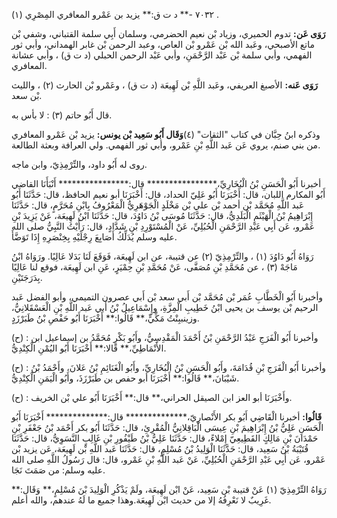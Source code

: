 ٧٠٣٢ -** د ت ق:** يزيد بن عَمْرو المعافري المِصْرِي (١) .

**رَوَى عَن:** تدوم الحميري، وزياد بْن نعيم الحضرمي، وسلمان أَبِي سلمة القتباني، وشفي بْن ماتع الأصبحي، وعَبد الله بْن عَمْرو بْن العاص، وعبد الرحمن بْن غابر الهمداني، وأبي ثور الفهمي، وأبي سلمة بْن عَبْد الرَّحْمَنِ، وأبي عَبْد الرحمن الحبلي (د ت ق) ، وأبي عشانة المعافري.

**رَوَى عَنه:** الأصبغ العريفي، وعَبد اللَّهِ بْن لَهِيعَة (د ت ق) ، وعَمْرو بْن الحارث (٢) ، والليث بْن سعد.

قال أَبُو حاتم (٣) : لا بأس به.

وذكره ابنُ حِبَّان في كتاب "الثقات" (٤)**وَقَال أَبُو سَعِيد بْن يونس:** يزيد بْن عَمْرو المعافري من بني صنم، يروي عَن عَبد اللَّهِ بْنِ عَمْرو، وأبي ثور الفهمي. ولي العرافة وبعثة الطالعة.

روى له أَبُو داود، والتِّرْمِذِيّ، وابن ماجه.

أخبرنا أَبُو الْحَسَنِ بْنُ الْبُخَارِيِّ،**************** قال:**************** أَنْبَأَنَا القاضي أَبُو المكارم اللبان، قال: أَخْبَرَنَا أَبُو عَلِيّ الحداد، قال: أَخْبَرَنَا أبو نعيم الحافظ، قال: حَدَّثَنَا أَبُو عَبد اللَّهِ مُحَمَّد بْن أحمد بْن علي بْن مَخْلَدٍ الْجَوْهَرِيُّ الْمَعْرُوفُ بِابْنِ مُحَرَّمٍ، قال: حَدَّثَنَا إِبْرَاهِيمُ بْنُ الْهَيْثَمِ الْبَلَدِيُّ، قال: حَدَّثَنَا مُوسَى بْنُ دَاوُدَ، قال: حَدَّثَنَا ابْنُ لَهِيعَة، عَنْ يَزِيدَ بْنِ عَمْرو، عَن أَبِي عَبْدِ الرَّحْمَنِ الْحُبُلِيِّ، عَنْ الْمُسْتَوْرِدِ بْنِ شَدَّادٍ، قال: رَأَيْتُ النَّبِيُّ صلى الله عليه وسلم يُدَلِّكُ أَصَابِعَ رِجْلَيْهِ بِخِنْصَرِهِ إِذَا تَوَضَّأَ.

رَوَاهُ أَبُو دَاوُدَ (١) ، والتِّرْمِذِيّ (٢) عن قتيبة، عن ابن لَهِيعَة، فَوَقَعَ لَنَا بَدَلا عَالِيًا. ورَوَاهُ ابْنُ مَاجَهْ (٣) ، عن مُحَمَّدِ بْنِ مُصَفَّى، عَنْ مُحَمَّدِ بْنِ حِمْيَرٍ، عَنِ ابن لَهِيعَة، فوقع لنا عَالِيًا بِدَرَجَتَيْنِ.

وأخبرنا أَبُو الْخَطَّابِ عُمَر بْن مُحَمَّد بْن أَبي سعد بْن أَبي عصرون التميمي، وأبو الفضل عَبد الرحيم بْن يوسف بن يحيى ابْنُ خَطِيبِ الْمِزَّةِ، وإِسْمَاعِيلُ بْنُ أَبي عَبد اللَّهِ بْنِ الْعَسْقَلانِيُّ، وزينببِنْتُ مَكِّيٍّ،** قَالُوا:** أَخْبَرَنَا أَبُو حَفْصِ بْنُ طَبَرْزَدٍ.

(ح) : وأخبرنا أَبُو الْفَرَجِ عَبْدُ الرَّحْمَنِ بْنُ أَحْمَدَ الْمَقْدِسِيُّ، وأَبُو بَكْرٍ مُحَمَّدُ بن إسماعيل ابن الأَنْمَاطِيِّ،** قَالا:** أَخْبَرَنَا أَبُو اليُمْنِ الْكِنْدِيُّ.

(ح) : وأخبرنا أَبُو الْفَرَجِ بْنِ قُدَامَةَ، وأَبُو الْحَسَنِ بْنُ الْبُخَارِيِّ، وأَبُو الْغَنَائِمِ بْنُ عَلانَ، وأَحْمَدُ بْنُ شَيْبَانَ،** قَالُوا:** أَخْبَرَنَا أبو حفص بن طَبَرْزَذَ، وأَبُو الْيَمَنِ الْكِنْدِيُّ.

(ح) : وأَخْبَرَنَا أبو العز ابن الصيقل الحراني،** قال:** أَخْبَرَنَا أَبُو علي بْن الخريف.

**قَالُوا:** أخبرنا الْقَاضِي أَبُو بكر الأَنْصارِيّ،************** قال:************** أَخْبَرَنَا أَبُو الْحَسَنِ عَلِيُّ بْنُ إِبْرَاهِيمَ بْنِ عِيسَى الْبَاقِلانِيُّ الْمُقْرِئِ، قال: حَدَّثَنَا أَبُو بكر أَحْمَد بْنُ جَعْفَرِ بْنِ حَمْدَانَ بْنِ مَالِكٍ القَطِيعِيّ إِمْلاءً، قال: حَدَّثَنَا عَلِيُّ بْنُ طَيْفُورِ بْنِ غَالِبٍ النَّسَوِيُّ، قال: حَدَّثَنَا قُتَيْبَةُ بْنُ سَعِيد، قال: حَدَّثَنَا الْوَلِيدُ بْنُ مُسْلِمٍ، قال: حَدَّثَنَا عَبد اللَّهِ بْن لَهِيعَة، عَن يزيد بْن عَمْرو، عَن أَبِي عَبْدِ الرَّحْمَنِ الْحُبُلِيِّ، عَنْ عَبد اللَّهِ بْنِ عَمْرو، قال: قال رَسُولُ اللَّهِ صلى الله عليه وسلم: من صَمَتَ نَجَا.

رَوَاهُ التِّرْمِذِيّ (١) عَنْ قتيبة بْن سَعِيد، عَنْ ابْن لَهِيعَة، ولَمْ يَذْكُرِ الْوَلِيدَ بْنَ مُسْلِمٍ،** وَقَال:** غَرِيبٌ لا نَعْرِفُهُ إلا من حديث ابْن لَهِيعَة.وهذا جميع ما لَهُ عندهم، والله أعلم.